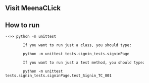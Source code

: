 ## Visit MeenaCLick
## How to run 
    -->> python -m unittest

            If you want to run just a class, you should type:
            
            python -m unittest tests.signin_tests.signinPage
            
            If you want to run just a test method, you should type:
            
            python -m unittest tests.signin_tests.signinPage.test_Signin_TC_001